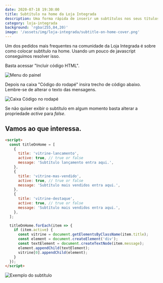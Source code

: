 ```yaml
---
date: 2020-07-18 19:30:00
title: Subtítulo na home da Loja Integrada
description: Uma forma rápida de inserir um subtítulos nos seus títulos da home da sua loja integrada
category: loja-integrada
background: 'rgba(255,84,20)'
image: '/assets/img/loja-integrada/subtitle-on-home-cover.png'
---
```


Um dos pedidos mais frequentes na comunidade da Loja Integrada é sobre como colocar subtítulo na home. Usando um pouco de javascript conseguimos resolver isso.

Basta acessar "Incluir código HTML".

![Menu do painel](/assets/img/loja-integrada/subtitle-on-home-menu.png)

Depois na caixa "Código do rodapé" insira trecho de código abaixo. Lembre-se de alterar o texto das mensagens.

![Caixa Código no rodapé](/assets/img/loja-integrada/subtitle-on-home-textarea.png)

Se não quiser exibir o subtítulo em algum momento basta alterar a propriedade _active_ para _false_.

## Vamos ao que interessa.

```html
<script>
  const titleOnHome = [
    {
      title: 'vitrine-lancamento',
      active: true, // true or false
      message: 'Subtítulo lançamento entra aqui.',
    },
    {
      title: 'vitrine-mas-vendido',
      active: true, // true or false
      message: 'Subtítulo mais vendidos entra aqui.',
    },
    {
      title: 'vitrine-destaque',
      active: true, // true or false
      message: 'Subtítulo mais vendidos entra aqui.',
    },
  ];

  titleOnHome.forEach(item => {
    if (item.active) {
      const vitrine = document.getElementsByClassName(item.title);
      const element = document.createElement('div');
      const textElement = document.createTextNode(item.message);
      element.appendChild(textElement);
      vitrine[0].appendChild(element);
    }
  });
</script>
```

![Exemplo do subtítulo](/assets/img/loja-integrada/subtitle-on-home-example.png)
